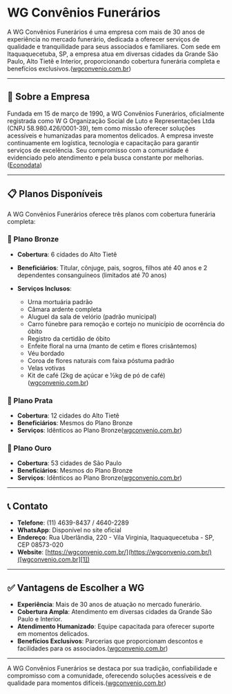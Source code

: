 # WG Convênios Funerários

A WG Convênios Funerários é uma empresa com mais de 30 anos de experiência no mercado funerário, dedicada a oferecer serviços de qualidade e tranquilidade para seus associados e familiares. Com sede em Itaquaquecetuba, SP, a empresa atua em diversas cidades da Grande São Paulo, Alto Tietê e Interior, proporcionando cobertura funerária completa e benefícios exclusivos.([wgconvenio.com.br][1])

---

## 🏢 Sobre a Empresa

Fundada em 15 de março de 1990, a WG Convênios Funerários, oficialmente registrada como W G Organização Social de Luto e Representações Ltda (CNPJ 58.980.426/0001-39), tem como missão oferecer soluções acessíveis e humanizadas para momentos delicados. A empresa investe continuamente em logística, tecnologia e capacitação para garantir serviços de excelência. Seu compromisso com a comunidade é evidenciado pelo atendimento  e pela busca constante por melhorias.([Econodata][2])

---

## 📋 Planos Disponíveis

A WG Convênios Funerários oferece três planos com cobertura funerária completa:

### 🥉 Plano Bronze

* **Cobertura**: 6 cidades do Alto Tietê
* **Beneficiários**: Titular, cônjuge, pais, sogros, filhos até 40 anos e 2 dependentes consanguíneos (limitados até 70 anos)
* **Serviços Inclusos**:

  * Urna mortuária padrão
  * Câmara ardente completa
  * Aluguel da sala de velório (padrão municipal)
  * Carro fúnebre para remoção e cortejo no município de ocorrência do óbito
  * Registro da certidão de óbito
  * Enfeite floral na urna (manto de cetim e flores crisântemos)
  * Véu bordado
  * Coroa de flores naturais com faixa póstuma padrão
  * Velas votivas
  * Kit de café (2kg de açúcar e ½kg de pó de café)([wgconvenio.com.br][1])

### 🥈 Plano Prata

* **Cobertura**: 12 cidades do Alto Tietê
* **Beneficiários**: Mesmos do Plano Bronze
* **Serviços**: Idênticos ao Plano Bronze([wgconvenio.com.br][1])

### 🥇 Plano Ouro

* **Cobertura**: 53 cidades de São Paulo
* **Beneficiários**: Mesmos do Plano Bronze
* **Serviços**: Idênticos ao Plano Bronze([wgconvenio.com.br][1])

---

## 📞 Contato

* **Telefone**: (11) 4639-8437 / 4640-2289
* **WhatsApp**: Disponível no site oficial
* **Endereço**: Rua Uberlândia, 220 - Vila Virginia, Itaquaquecetuba - SP, CEP 08573-020
* **Website**: [https://wgconvenio.com.br/](https://wgconvenio.com.br/)([wgconvenio.com.br][1])

---

## ✅ Vantagens de Escolher a WG

* **Experiência**: Mais de 30 anos de atuação no mercado funerário.
* **Cobertura Ampla**: Atendimento em diversas cidades da Grande São Paulo e Interior.
* **Atendimento Humanizado**: Equipe capacitada para oferecer suporte em momentos delicados.
* **Benefícios Exclusivos**: Parcerias que proporcionam descontos e facilidades para os associados.([wgconvenio.com.br][1])

---

A WG Convênios Funerários se destaca por sua tradição, confiabilidade e compromisso com a comunidade, oferecendo soluções acessíveis e de qualidade para momentos difíceis.([wgconvenio.com.br][1])

[1]: https://wgconvenio.com.br/planos/?utm_source=chatgpt.com "Planos – WG Convênio Funerário"
[2]: https://www.econodata.com.br/consulta-empresa/58980426000139-W-G-ORGANIZACAO-SOCIAL-DE-LUTO-E-REPRESENTACOES-LTDA?utm_source=chatgpt.com "WG CONVENIOS FUNERARIOS em Itaquaquecetuba, SP - Consulta Empresa"
[3]: https://wgconvenio.com.br/?utm_source=chatgpt.com "WG Convênio Funerário"
